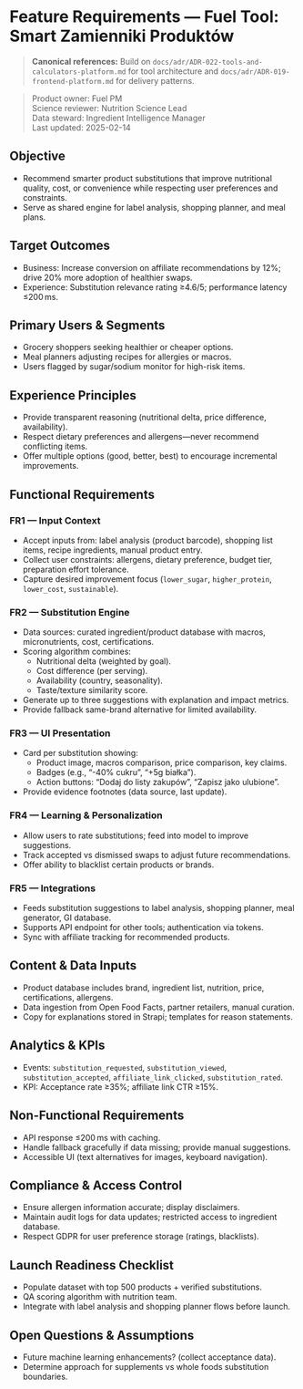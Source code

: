 # Feature Requirements — Fuel Tool: Smart Zamienniki Produktów

> **Canonical references:** Build on `docs/adr/ADR-022-tools-and-calculators-platform.md` for tool architecture and `docs/adr/ADR-019-frontend-platform.md` for delivery patterns.

> Product owner: Fuel PM  
> Science reviewer: Nutrition Science Lead  
> Data steward: Ingredient Intelligence Manager  
> Last updated: 2025-02-14

## Objective
- Recommend smarter product substitutions that improve nutritional quality, cost, or convenience while respecting user preferences and constraints.
- Serve as shared engine for label analysis, shopping planner, and meal plans.

## Target Outcomes
- Business: Increase conversion on affiliate recommendations by 12%; drive 20% more adoption of healthier swaps.
- Experience: Substitution relevance rating ≥4.6/5; performance latency ≤200 ms.

## Primary Users & Segments
- Grocery shoppers seeking healthier or cheaper options.
- Meal planners adjusting recipes for allergies or macros.
- Users flagged by sugar/sodium monitor for high-risk items.

## Experience Principles
- Provide transparent reasoning (nutritional delta, price difference, availability).
- Respect dietary preferences and allergens—never recommend conflicting items.
- Offer multiple options (good, better, best) to encourage incremental improvements.

## Functional Requirements

### FR1 — Input Context
- Accept inputs from: label analysis (product barcode), shopping list items, recipe ingredients, manual product entry.
- Collect user constraints: allergens, dietary preference, budget tier, preparation effort tolerance.
- Capture desired improvement focus (`lower_sugar`, `higher_protein`, `lower_cost`, `sustainable`).

### FR2 — Substitution Engine
- Data sources: curated ingredient/product database with macros, micronutrients, cost, certifications.
- Scoring algorithm combines:
    - Nutritional delta (weighted by goal).
    - Cost difference (per serving).
    - Availability (country, seasonality).
    - Taste/texture similarity score.
- Generate up to three suggestions with explanation and impact metrics.
- Provide fallback same-brand alternative for limited availability.

### FR3 — UI Presentation
- Card per substitution showing:
    - Product image, macros comparison, price comparison, key claims.
    - Badges (e.g., “-40% cukru”, “+5g białka”).
    - Action buttons: “Dodaj do listy zakupów”, “Zapisz jako ulubione”.
- Provide evidence footnotes (data source, last update).

### FR4 — Learning & Personalization
- Allow users to rate substitutions; feed into model to improve suggestions.
- Track accepted vs dismissed swaps to adjust future recommendations.
- Offer ability to blacklist certain products or brands.

### FR5 — Integrations
- Feeds substitution suggestions to label analysis, shopping planner, meal generator, GI database.
- Supports API endpoint for other tools; authentication via tokens.
- Sync with affiliate tracking for recommended products.

## Content & Data Inputs
- Product database includes brand, ingredient list, nutrition, price, certifications, allergens.
- Data ingestion from Open Food Facts, partner retailers, manual curation.
- Copy for explanations stored in Strapi; templates for reason statements.

## Analytics & KPIs
- Events: `substitution_requested`, `substitution_viewed`, `substitution_accepted`, `affiliate_link_clicked`, `substitution_rated`.
- KPI: Acceptance rate ≥35%; affiliate link CTR ≥15%.

## Non-Functional Requirements
- API response ≤200 ms with caching.
- Handle fallback gracefully if data missing; provide manual suggestions.
- Accessible UI (text alternatives for images, keyboard navigation).

## Compliance & Access Control
- Ensure allergen information accurate; display disclaimers.
- Maintain audit logs for data updates; restricted access to ingredient database.
- Respect GDPR for user preference storage (ratings, blacklists).

## Launch Readiness Checklist
- Populate dataset with top 500 products + verified substitutions.
- QA scoring algorithm with nutrition team.
- Integrate with label analysis and shopping planner flows before launch.

## Open Questions & Assumptions
- Future machine learning enhancements? (collect acceptance data).
- Determine approach for supplements vs whole foods substitution boundaries.
